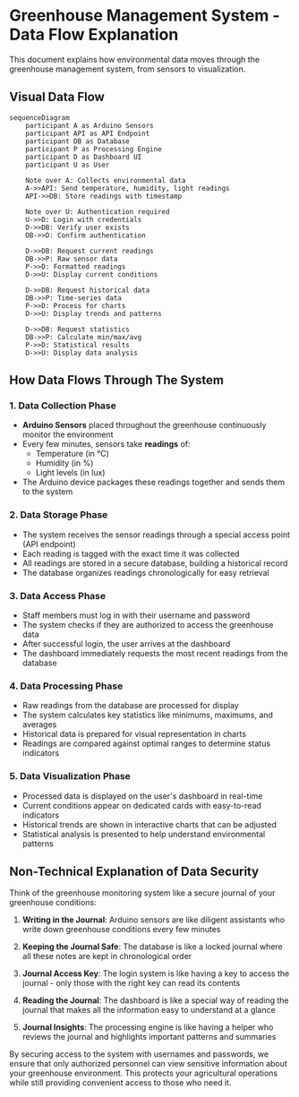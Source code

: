 # Greenhouse Management System - Data Flow Explanation

This document explains how environmental data moves through the greenhouse management system, from sensors to visualization.

## Visual Data Flow

```mermaid
sequenceDiagram
    participant A as Arduino Sensors
    participant API as API Endpoint
    participant DB as Database
    participant P as Processing Engine
    participant D as Dashboard UI
    participant U as User

    Note over A: Collects environmental data
    A->>API: Send temperature, humidity, light readings
    API->>DB: Store readings with timestamp
    
    Note over U: Authentication required
    U->>D: Login with credentials
    D->>DB: Verify user exists
    DB->>D: Confirm authentication
    
    D->>DB: Request current readings
    DB->>P: Raw sensor data
    P->>D: Formatted readings
    D->>U: Display current conditions
    
    D->>DB: Request historical data
    DB->>P: Time-series data
    P->>D: Process for charts
    D->>U: Display trends and patterns
    
    D->>DB: Request statistics
    DB->>P: Calculate min/max/avg
    P->>D: Statistical results
    D->>U: Display data analysis
```

## How Data Flows Through The System

### 1. Data Collection Phase

- **Arduino Sensors** placed throughout the greenhouse continuously monitor the environment
- Every few minutes, sensors take **readings** of:
  - Temperature (in °C)
  - Humidity (in %)
  - Light levels (in lux)
- The Arduino device packages these readings together and sends them to the system

### 2. Data Storage Phase

- The system receives the sensor readings through a special access point (API endpoint)
- Each reading is tagged with the exact time it was collected
- All readings are stored in a secure database, building a historical record
- The database organizes readings chronologically for easy retrieval

### 3. Data Access Phase

- Staff members must log in with their username and password
- The system checks if they are authorized to access the greenhouse data
- After successful login, the user arrives at the dashboard
- The dashboard immediately requests the most recent readings from the database

### 4. Data Processing Phase

- Raw readings from the database are processed for display
- The system calculates key statistics like minimums, maximums, and averages
- Historical data is prepared for visual representation in charts
- Readings are compared against optimal ranges to determine status indicators

### 5. Data Visualization Phase

- Processed data is displayed on the user's dashboard in real-time
- Current conditions appear on dedicated cards with easy-to-read indicators
- Historical trends are shown in interactive charts that can be adjusted
- Statistical analysis is presented to help understand environmental patterns

## Non-Technical Explanation of Data Security

Think of the greenhouse monitoring system like a secure journal of your greenhouse conditions:

1. **Writing in the Journal**: Arduino sensors are like diligent assistants who write down greenhouse conditions every few minutes

2. **Keeping the Journal Safe**: The database is like a locked journal where all these notes are kept in chronological order

3. **Journal Access Key**: The login system is like having a key to access the journal - only those with the right key can read its contents

4. **Reading the Journal**: The dashboard is like a special way of reading the journal that makes all the information easy to understand at a glance

5. **Journal Insights**: The processing engine is like having a helper who reviews the journal and highlights important patterns and summaries

By securing access to the system with usernames and passwords, we ensure that only authorized personnel can view sensitive information about your greenhouse environment. This protects your agricultural operations while still providing convenient access to those who need it.
